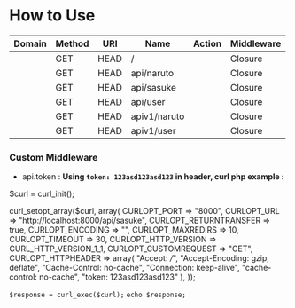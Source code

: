 


# How to Use 
| Domain | Method   | URI          | Name | Action  | Middleware |
|--|--|--|--|--|--|
|        | GET|HEAD | /            |      | Closure | web           |
|        | GET|HEAD | api/naruto   |      | Closure | api           |
|        | GET|HEAD | api/sasuke   |      | Closure | api,api.token |
|        | GET|HEAD | api/user     |      | Closure | api,auth:api  |
|        | GET|HEAD | apiv1/naruto |      | Closure | api           |
|        | GET|HEAD | apiv1/user   |      | Closure | api,auth:api  |



### Custom Middleware 
 - api.token : 
 **Using `token: 123asd123asd123` in header, curl php example :**


$curl = curl_init();

curl_setopt_array($curl, array(
  CURLOPT_PORT => "8000",
  CURLOPT_URL => "http://localhost:8000/api/sasuke",
  CURLOPT_RETURNTRANSFER => true,
  CURLOPT_ENCODING => "",
  CURLOPT_MAXREDIRS => 10,
  CURLOPT_TIMEOUT => 30,
  CURLOPT_HTTP_VERSION => CURL_HTTP_VERSION_1_1,
  CURLOPT_CUSTOMREQUEST => "GET",
  CURLOPT_HTTPHEADER => array(
    "Accept: */*",
    "Accept-Encoding: gzip, deflate",
    "Cache-Control: no-cache",
    "Connection: keep-alive",
    "cache-control: no-cache",
    "token: 123asd123asd123"
  ),
));

`$response = curl_exec($curl);`
`echo $response;`